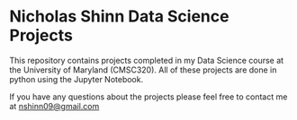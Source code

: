 # Nicholas Shinn Data Science Projects

This repository contains projects completed in my Data Science course at the University of Maryland (CMSC320). All of these projects are done in python using the Jupyter Notebook.

If you have any questions about the projects please feel free to contact me at nshinn09@gmail.com
